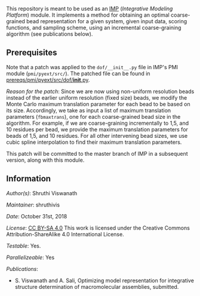 This repository is meant to be used as an [IMP](https://integrativemodeling.org) (*Integrative Modeling Platform*) module. 
It implements a method for obtaining an optimal coarse-grained bead representation for a given system, given input data, scoring functions, and sampling scheme, using an incremental coarse-graining algorithm (see publications below). 

## Prerequisites 
Note that a patch was applied to the `dof/__init__.py` file in IMP's PMI module (`pmi/pyext/src/`). The patched file can be found in [prereqs/pmi/pyext/src/dof/__init__.py](prereqs/pmi/pyext/src/dof/__init__.py). 

*Reason for the patch*: Since we are now using non-uniform resolution beads instead of the earlier uniform resolution (fixed size) beads, we modify the Monte Carlo maximum translation parameter for each bead to be based on its size. Accordingly, we take as input a list of maximum translation parameters (`fbmaxtrans`), one for each coarse-grained bead size in the algorithm. For example, if we are coarse-graining incrementally to 1,5, and 10 residues per bead, we provide the maximum translation parameters for beads of 1,5, and 10 residues. For all other intervening bead sizes, we use cubic spline interpolation to find their maximum translation parameters. 

This patch will be committed to the master branch of IMP in a subsequent version, along with this module. 

## Information
_Author(s)_: Shruthi Viswanath 

_Maintainer_: shruthivis

_Date_: October 31st, 2018 

_License_: [CC BY-SA 4.0](https://creativecommons.org/licenses/by-sa/4.0/)
This work is licensed under the Creative Commons Attribution-ShareAlike 4.0
International License.

_Testable_: Yes.

_Parallelizeable_: Yes

_Publications_:
- S. Viswanath and A. Sali, Optimizing model representation for integrative structure determination of macromolecular assemblies, submitted. 
